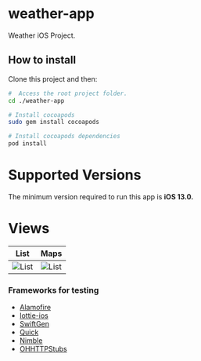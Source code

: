 # weather-app
Weather iOS Project.

## How to install

Clone this project and then:

```bash
#  Access the root project folder.
cd ./weather-app

# Install cocoapods
sudo gem install cocoapods

# Install cocoapods dependencies
pod install
```

# Supported Versions
The minimum version required to run this app is **iOS 13.0.**

# Views
| List  | Maps |
| ------------- | ------------- |
| ![List](https://raw.github.com/devmmarques/weather-app/master/prints/list.png) | ![List](https://raw.github.com/devmmarques/weather-app/master/prints/maps.png)  |




### Frameworks for testing
- [Alamofire](https://github.com/Alamofire/Alamofire)
- [lottie-ios](https://github.com/airbnb/lottie-ios)
- [SwiftGen](https://github.com/SwiftGen/SwiftGen)
- [Quick](https://github.com/Quick/Quick)
- [Nimble](https://github.com/Quick/Nimble)
- [OHHTTPStubs](https://github.com/AliSoftware/OHHTTPStubs)
